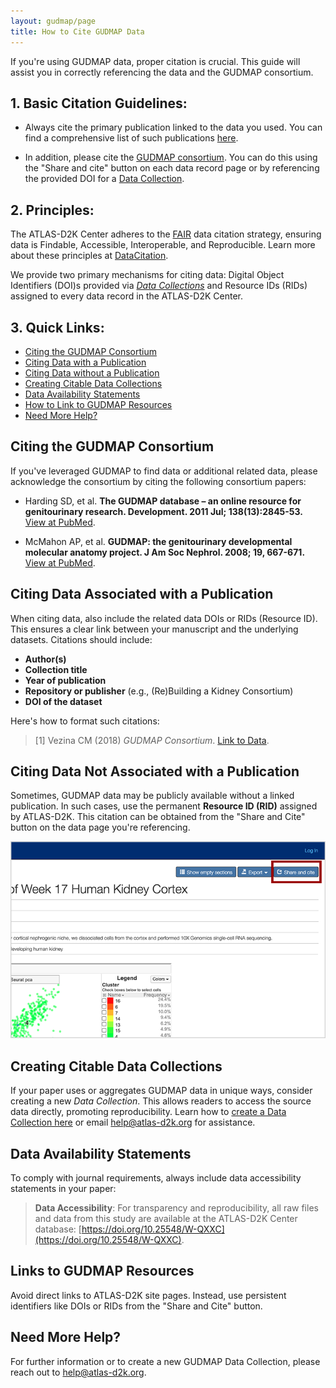 ```yaml
---
layout: gudmap/page
title: How to Cite GUDMAP Data
---
```


If you're using GUDMAP data, proper citation is crucial. This guide will assist you in correctly referencing the data and the GUDMAP consortium.

## 1. Basic Citation Guidelines:
- Always cite the primary publication linked to the data you used. You can find a comprehensive list of such publications [here](/chaise/recordset/#2/Common:Publication/*::facets::N4IghgdgJiBcDaoDOB7ArgJwMYFM6JHQBcAjdafEAYRQFtaUIQAaEABTRIBsBLLMIj0YB9GhFQZBaWsIBmAaxwBPEAF0AvqwBKASQAia1lgAWKPjiSUAigFoAzAGkArADY16jUA@sort(Year::desc::,Month::desc::,RID::desc::)).

- In addition, please cite the [GUDMAP consortium](#citing-the-gudmap-consortium). You can do this using the "Share and cite" button on each data record page or by referencing the provided DOI for a [Data Collection](#creating-citable-data-collections).

## 2. Principles:
The ATLAS-D2K Center adheres to the [FAIR](https://www.go-fair.org/fair-principles/) data citation strategy, ensuring data is Findable, Accessible, Interoperable, and Reproducible. Learn more about these principles at [DataCitation](http://blogs.nature.com/scientificdata/2016/07/14/data-citations-at-scientific-data/).

We provide two primary mechanisms for citing data: Digital Object Identifiers (DOI)s provided via [*Data Collections*](#creating-citable-data-collections) and Resource IDs (RIDs) assigned to every data record in the ATLAS-D2K Center.

## 3. Quick Links:
- [Citing the GUDMAP Consortium](#citing-the-gudmap-consortium)
- [Citing Data with a Publication](#citing-data-associated-with-a-publication)
- [Citing Data without a Publication](#citing-data-not-associated-with-a-publication)
- [Creating Citable Data Collections](#creating-citable-data-collections)
- [Data Availability Statements](#data-availability-statements)
- [How to Link to GUDMAP Resources](#links-to-GUDMAP-resources)
- [Need More Help?](#need-more-help)

## Citing the GUDMAP Consortium

If you've leveraged GUDMAP to find data or additional related data, please acknowledge the consortium by citing the following consortium papers:

- Harding SD, et al. **The GUDMAP database – an online resource for genitourinary research. Development. 2011 Jul; 138(13):2845-53.** [View at PubMed](http://www.ncbi.nlm.nih.gov/pubmed/21652655).

- McMahon AP, et al. **GUDMAP: the genitourinary developmental molecular anatomy project. J Am Soc Nephrol. 2008; 19, 667-671.** [View at PubMed](http://www.ncbi.nlm.nih.gov/pubmed/18287559).

## Citing Data Associated with a Publication

When citing data, also include the related data DOIs or RIDs (Resource ID). This ensures a clear link between your manuscript and the underlying datasets. Citations should include:

- **Author(s)**
- **Collection title**
- **Year of publication**
- **Repository or publisher** (e.g., (Re)Building a Kidney Consortium)
- **DOI of the dataset**

Here's how to format such citations:
>[1] Vezina CM (2018) *GUDMAP Consortium*. [Link to Data](https://doi.org/10.25548/W-QXXC).

## Citing Data Not Associated with a Publication

Sometimes, GUDMAP data may be publicly available without a linked publication. In such cases, use the permanent **Resource ID (RID)** assigned by ATLAS-D2K. This citation can be obtained from the "Share and Cite" button on the data page you're referencing.

![Screenshot of Share and Cite button](share-and-cite-button-closeup.png)

## Creating Citable Data Collections

If your paper uses or aggregates GUDMAP data in unique ways, consider creating a new *Data Collection*. This allows readers to access the source data directly, promoting reproducibility. Learn how to [create a Data Collection here](https://github.com/informatics-isi-edu/gudmap-rbk/wiki/Create-citable-datasets) or email [help@atlas-d2k.org](mailto:help@atlas-d2k.org) for assistance.

## Data Availability Statements

To comply with journal requirements, always include data accessibility statements in your paper:

>**Data Accessibility**: For transparency and reproducibility, all raw files and data from this study are available at the ATLAS-D2K Center database: [https://doi.org/10.25548/W-QXXC](https://doi.org/10.25548/W-QXXC).

## Links to GUDMAP Resources

Avoid direct links to ATLAS-D2K site pages. Instead, use persistent identifiers like DOIs or RIDs from the "Share and Cite" button.

## Need More Help?

For further information or to create a new GUDMAP Data Collection, please reach out to [help@atlas-d2k.org](mailto:help@atlas-d2k.org).
